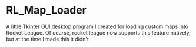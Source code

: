 # RL_Map_Loader


A little Tkinter GUI desktop program I created for loading custom maps into Rocket League. Of course, rocket league now supports this feature natively, but at the time I made this it didn't 

